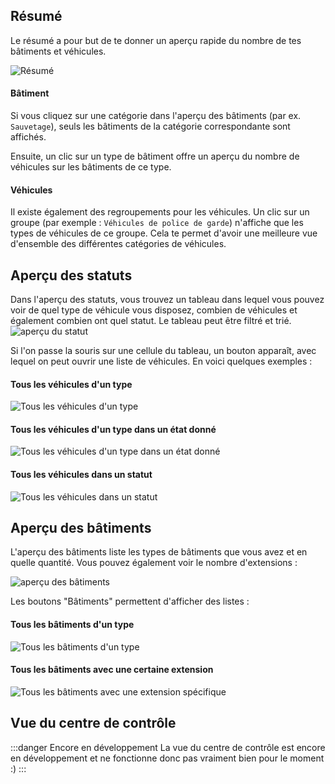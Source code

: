 ## Résumé
Le résumé a pour but de te donner un aperçu rapide du nombre de tes bâtiments et véhicules.

![Résumé](summary.png)

#### Bâtiment
Si vous cliquez sur une catégorie dans l'aperçu des bâtiments (par ex. `Sauvetage`), seuls les bâtiments de la catégorie correspondante sont affichés.

Ensuite, un clic sur un type de bâtiment offre un aperçu du nombre de véhicules sur les bâtiments de ce type.

#### Véhicules
Il existe également des regroupements pour les véhicules. Un clic sur un groupe (par exemple : `Véhicules de police de garde`) n'affiche que les types de véhicules de ce groupe. Cela te permet d'avoir une meilleure vue d'ensemble des différentes catégories de véhicules.

## Aperçu des statuts
Dans l'aperçu des statuts, vous trouvez un tableau dans lequel vous pouvez voir de quel type de véhicule vous disposez, combien de véhicules et également combien ont quel statut. Le tableau peut être filtré et trié.
![aperçu du statut](status_table.png)

Si l'on passe la souris sur une cellule du tableau, un bouton apparaît, avec lequel on peut ouvrir une liste de véhicules. En voici quelques exemples :

#### Tous les véhicules d'un type
![Tous les véhicules d'un type](vehiclelist.png)

#### Tous les véhicules d'un type dans un état donné
![Tous les véhicules d'un type dans un état donné](vehiclelist_status.png)

#### Tous les véhicules dans un statut
![Tous les véhicules dans un statut](vehiclelist_status_all.png)

## Aperçu des bâtiments
L'aperçu des bâtiments liste les types de bâtiments que vous avez et en quelle quantité. Vous pouvez également voir le nombre d'extensions :

![aperçu des bâtiments](buildinglist.png)

Les boutons "Bâtiments" permettent d'afficher des listes :

#### Tous les bâtiments d'un type
![Tous les bâtiments d'un type](buildinglist_type.png)

#### Tous les bâtiments avec une certaine extension
![Tous les bâtiments avec une extension spécifique](buildinglist_extension.png)

## Vue du centre de contrôle
:::danger Encore en développement
La vue du centre de contrôle est encore en développement et ne fonctionne donc pas vraiment bien pour le moment :)
:::